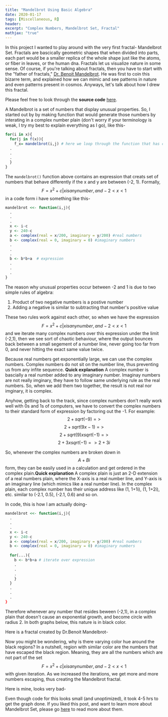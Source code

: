 ```yaml
---
title: "Mandelbrot Using Basic Algebra"
date: 2020-01-17
tags: [Miscellaneous, R]
header:
excerpt: "Complex Numbers, Mandelbrot Set, Fractal"
mathjax: "true"
---
```

In this project I wanted to play around with the very first fractal- Mandelbrot Set. Fractals are bascically geometric shapes that when divided into parts, each part would be a smaller replica of the whole shape just like the atoms, or fiber in leaves, or the human dna. Fractals let us visualize nature in some sense. Of course, if you're talking about fractals, then you have to start with the "father of fractals," [Dr. Benoit Mandelbrot](https://en.wikipedia.org/wiki/Benoit_Mandelbrot#Developing_"fractal_geometry"_and_the_Mandelbrot_set). He was first to coin this bizarre term, and explained how we can mimic and see patterns in nature and even patterns present in cosmos. Anyways, let's talk about how I drew this fractal.

Please feel free to look through the **source code** [here](https://github.com/ToadHanks/Story_de_Hass_Avocados_en_2020).

A Mandelbrot is a set of numbers that display unusual properties. So, I started out by by making function that would generate those numbers by interating in a complex number plain (don't worry if your terminology is weak, I try my best to explain everything as I go), like this-

```r
for(i in x){ 
  for(j in f(x)){
    f_x= mandelbrot(i,j) # here we loop through the function that has complex numbers list
  .
  .
  .
  }
}
```
The `mandelbrot()` function above contains an expression that creats set of numbers that behave differently if the x and y are between (-2, 1). Formally, $$F= { x^2+c|x  is any  number, and -2<x<1}$$ in a code form i have something like this-

```r
mandelbrot <<- function(i,j){
  .
  .
  .
  x <- i-c 
  y <- 240-c 
  a <- complex(real = x/200, imaginary = y/200) #real numbers
  b <- complex(real = 0, imaginary = 0) #imaginary numbers
  .
  .
  .
  b <- b*b+a  # expression
  .
  .
  .
}
```
The reason why unusual properties occur between -2 and 1 is due to two simple rules of algebra:
1. Product of two negative numbers is a postive number
2. Adding a negative is similar to subtracting that number's positive value

These two rules work against each other, so when we have the expression $$F= {x^2+c|x is any number, and -2<x<1}$$ and we iterate many complex numbers over this expression under the limit (-2,1), then we see sort of chaotic behaviour, where the output bounces back between a small segement of a number line, never going too far from 0, and never hitting the exact same value twice.

Because real numbers get exponentially large, we can use the complex numbers. Complex numbers do not sit on the number line, thus preventing us from any infite sequence. **Quick explanation** A complex number is bascially a real number added to any imaginary number. Imaginay numbers are not really imginary, they have to follow same underlying rule as the real numbers. So, when we add them two together, the result is not real nor imginary, it is complex. 

Anyhow, getting back to the track, since complex numbers don't really work well with 0s and 1s of computers, we have to convert the complex numbers to their standard form of expression by factoring out the -1.
For example:
$$2 + sqrt(-9) => $$
$$2 + sqrt(9 x -1) => $$
$$2+ sqrt(9) x sqrt(-1) => $$
$$2+3 x sqrt(-1) => 2+3i$$

So, whenever the complex numbers are broken down in $$A+Bi$$ form, they can be easily used in a calculation and get ordered in the complex plain.**Quick explanation** A complex plain is just an 2-D extension of a real numbers plain, where the X-axis is a real number line, and Y-axis is an imaginary line (which mimics like a real number line). In the complex plain, each complex number has their unique address like (1, 1+1i), (1, 1+2i), etc. similar to (-2.1, 0.5), (-2.1, 0.6) and so on.

In code, this is how I am actually doing-
```r
mandelbrot <<- function(i,j){
  .
  .
  .
  x <- i-c 
  y <- 240-c 
  a <- complex(real = x/200, imaginary = y/200) #real numbers
  b <- complex(real = 0, imaginary = 0) #imaginary numbers
  
  for(...){
    b <- b*b+a # iterate over expression
    .
    .
    .
    }
  }
  .
  .
  .
}
```
Therefore whenever any number that resides beween (-2,1), in a complex plain that doesn't cause an exponential growth, and become circle with radius 2. In both graphs below, this nature is in black color.  

Here is a fractal created by Dr.Benoit Mandelbrot-
<img src="{{ site.url }}{{ site.baseurl }}/images/mandelbrot/original_fractal.jpg" alt="">


Now you might be wondering, why is there varying color hue around the black regions? In a nutshell, region with similar color are the numbers that have escaped the black region. Meaning, they are all the numbers which are not part of the set $$F= {x^2+c|x is any number, and -2<x<1}$$ with given iteration. As we increased the iterations, we get more and more numbers escaping, thus creating the Mandelbrot fractal. 

Here is mine, looks very bad-
<img src="{{ site.url }}{{ site.baseurl }}/images/mandelbrot/mandelbrot_bad.png" alt="">

Even though code for this looks small (and unoptimized), it took 4-5 hrs to get the graph done. If you liked this post, and want to learn more about Mandelbrot Set, please go [here](https://en.wikipedia.org/wiki/Mandelbrot_set) to read more about them.
